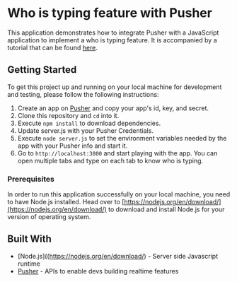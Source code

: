 # Who is typing feature with Pusher

This application demonstrates how to integrate Pusher with a JavaScript application to implement a who is typing feature. It is accompanied by a tutorial that can be found [here](https://pusher.com/tutorials/typing-indicator-javascript/).

## Getting Started
To get this project up and running on your local machine for development and testing, please follow the following instructions:

1. Create an app on [Pusher](https://pusher.com) and copy your app's id, key, and secret.
2. Clone this repository and `cd` into it.
4. Execute `npm install` to download dependencies.
5. Update server.js with your Pusher Credentials.
4. Execute `node server.js` to set the environment variables needed by the app with your Pusher info and start it.
6. Go to `http://localhost:3000` and start playing with the app. You can open multiple tabs and type on each tab to know who is typing.

### Prerequisites
In order to run this application successfully on your local machine, you need to have Node.js installed.
Head over to [https://nodejs.org/en/download/](https://nodejs.org/en/download/) to download and install Node.js for your version of operating system.

## Built With

* [Node.js]((https://nodejs.org/en/download/) - Server side Javascript runtime
* [Pusher](https://pusher.com/) - APIs to enable devs building realtime features
